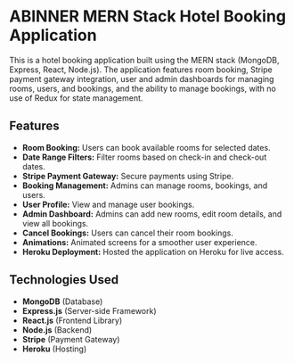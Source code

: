 # ABINNER MERN Stack Hotel Booking Application

This is a hotel booking application built using the MERN stack (MongoDB, Express, React, Node.js). The application features room booking, Stripe payment gateway integration, user and admin dashboards for managing rooms, users, and bookings, and the ability to manage bookings, with no use of Redux for state management.

## Features
- **Room Booking:** Users can book available rooms for selected dates.
- **Date Range Filters:** Filter rooms based on check-in and check-out dates.
- **Stripe Payment Gateway:** Secure payments using Stripe.
- **Booking Management:** Admins can manage rooms, bookings, and users.
- **User Profile:** View and manage user bookings.
- **Admin Dashboard:** Admins can add new rooms, edit room details, and view all bookings.
- **Cancel Bookings:** Users can cancel their room bookings.
- **Animations:** Animated screens for a smoother user experience.
- **Heroku Deployment:** Hosted the application on Heroku for live access.

## Technologies Used
- **MongoDB** (Database)
- **Express.js** (Server-side Framework)
- **React.js** (Frontend Library)
- **Node.js** (Backend)
- **Stripe** (Payment Gateway)
- **Heroku** (Hosting)
